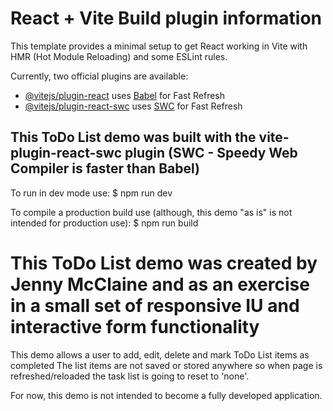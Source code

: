# React + Vite Build plugin information

This template provides a minimal setup to get React working in Vite with HMR (Hot Module Reloading) and some ESLint rules.

Currently, two official plugins are available:

- [@vitejs/plugin-react](https://github.com/vitejs/vite-plugin-react/blob/main/packages/plugin-react/README.md) uses [Babel](https://babeljs.io/) for Fast Refresh
- [@vitejs/plugin-react-swc](https://github.com/vitejs/vite-plugin-react-swc) uses [SWC](https://swc.rs/) for Fast Refresh



## This ToDo List demo was built with the vite-plugin-react-swc plugin (SWC - Speedy Web Compiler is faster than Babel)

To run in dev mode use:
$ npm run dev

To compile a production build use (although, this demo "as is" is not intended for production use):
$ npm run build



# This ToDo List demo was created by Jenny McClaine and as an exercise in a small set of responsive IU and interactive form functionality

This demo allows a user to add, edit, delete and mark ToDo List items as completed
The list items are not saved or stored anywhere so when page is refreshed/reloaded the task list is going to reset to 'none'.

For now, this demo is not intended to become a fully developed application.